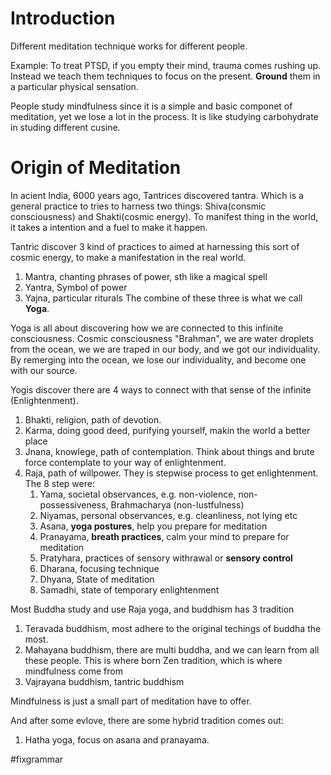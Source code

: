 # Introduction

Different meditation technique works for different people.

Example: To treat PTSD, if you empty their mind, trauma comes rushing up. Instead we teach them techniques to focus on the present. **Ground** them in a particular physical sensation.

People study mindfulness since it is a simple and basic componet of meditation, yet we lose a lot in the process. It is like studying carbohydrate in studing different cusine.


# Origin of Meditation

In acient India, 6000 years ago, Tantrices discovered tantra. Which is a general practice to tries to harness two things: Shiva(consmic consciousness) and Shakti(cosmic energy). To manifest thing in the world, it takes a intention and a fuel to make it happen.

Tantric discover 3 kind of practices to aimed at harnessing this sort of cosmic energy, to make a manifestation in the real world. 
1. Mantra, chanting phrases of power, sth like a magical spell
2. Yantra, Symbol of power
3. Yajna, particular riturals
The combine of these three is what we call **Yoga**.


Yoga is all about discovering how we are connected to this infinite consciousness.
Cosmic consciousness "Brahman", we are water droplets from the ocean, we we are traped in our body, and we got our individuality. By remerging into the ocean, we lose our individuality, and become one with our source.

Yogis discover there are 4 ways to connect with that sense of the infinite (Enlightenment).
1. Bhakti, religion, path of devotion.
2. Karma, doing good deed, purifying yourself, makin the world a better place
3. Jnana, knowlege, path of contemplation. Think about things and brute force contemplate to your way of enlightenment.
4. Raja, path of willpower. They is stepwise process to get enlightenment. The 8 step were:
	1. Yama, societal observances, e.g. non-violence, non-possessiveness, Brahmacharya (non-lustfulness)
	2. Niyamas, personal observances, e.g. cleanliness, not lying etc
	3. Asana, **yoga postures**, help you prepare for meditation
	4. Pranayama, **breath practices**, calm your mind to prepare for meditation
	5. Pratyhara, practices of sensory withrawal or **sensory control**
	6. Dharana, focusing technique
	7. Dhyana, State of meditation
	8. Samadhi, state of temporary enlightenment

Most Buddha study and use Raja yoga, and buddhism has 3 tradition
1. Teravada buddhism, most adhere to the original techings of buddha the most.
2. Mahayana buddhism, there are multi buddha, and we can learn from all these people. This is where born Zen tradition, which is where mindfulness come from
3. Vajrayana buddhism, tantric buddhism

Mindfulness is just a small part of meditation have to offer.

And after some evlove, there are some hybrid tradition comes out:
1. Hatha yoga, focus on asana and pranayama. 




#fixgrammar
